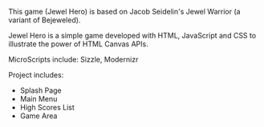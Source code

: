 This game (Jewel Hero) is based on Jacob Seidelin's Jewel Warrior (a variant of Bejeweled).

Jewel Hero is a simple game developed with HTML, JavaScript and CSS to illustrate the power of HTML Canvas APIs.

MicroScripts include:
Sizzle, Modernizr

Project includes:
- Splash Page
- Main Menu
- High Scores List
- Game Area
